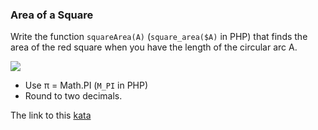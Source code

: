 ### Area of a Square

Write the function `squareArea(A)` (`square_area($A)` in PHP) that finds the area of the red square when you have the length of the circular arc A.

![](http://i.imgur.com/nJrae8n.png)

* Use π = Math.PI (`M_PI` in PHP)
* Round to two decimals.  

The link to this [kata](https://www.codewars.com/kata/area-of-a-square/javascript)
